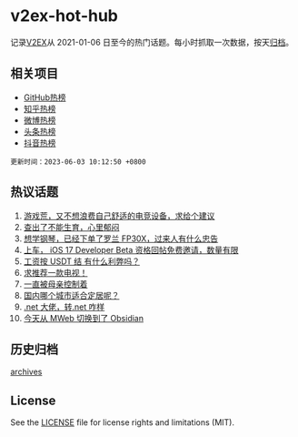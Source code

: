 # v2ex-hot-hub

 记录[V2EX](https://www.v2ex.com/)从 2021-01-06 日至今的热门话题。每小时抓取一次数据，按天[归档](archives)。
 
 ## 相关项目

- [GitHub热榜](https://github.com/lonnyzhang423/github-hot-hub)
- [知乎热榜](https://github.com/lonnyzhang423/zhihu-hot-hub)
- [微博热榜](https://github.com/lonnyzhang423/weibo-hot-hub)
- [头条热榜](https://github.com/lonnyzhang423/toutiao-hot-hub)
- [抖音热榜](https://github.com/lonnyzhang423/douyin-hot-hub)


 `更新时间：2023-06-03 10:12:50 +0800`

## 热议话题

1. [游戏荒，又不想浪费自己舒适的电竞设备，求给个建议](https://www.v2ex.com/t/945257)
1. [查出了不能生育，心里郁闷](https://www.v2ex.com/t/945348)
1. [想学钢琴，已经下单了罗兰 FP30X，过来人有什么忠告](https://www.v2ex.com/t/945171)
1. [上车， iOS 17 Developer Beta 资格回帖免费邀请，数量有限](https://www.v2ex.com/t/945206)
1. [工资按 USDT 结 有什么利弊吗？](https://www.v2ex.com/t/945198)
1. [求推荐一款电视！](https://www.v2ex.com/t/945145)
1. [一直被母亲控制着](https://www.v2ex.com/t/945212)
1. [国内哪个城市适合定居呢？](https://www.v2ex.com/t/945235)
1. [.net 大佬，转.net 咋样](https://www.v2ex.com/t/945221)
1. [今天从 MWeb 切换到了 Obsidian](https://www.v2ex.com/t/945204)

## 历史归档

[archives](archives)

## License

See the [LICENSE](LICENSE) file for license rights and limitations (MIT).
